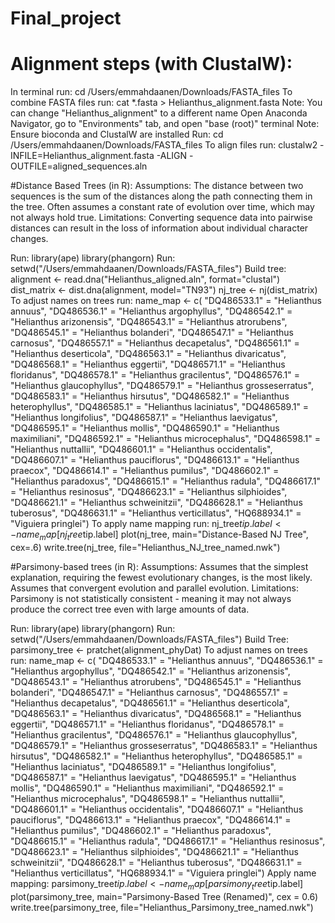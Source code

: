 # Final_project

# Alignment steps (with ClustalW):
In terminal run: cd /Users/emmahdaanen/Downloads/FASTA_files
To combine FASTA files run: cat *.fasta > Helianthus_alignment.fasta
  Note: You can change "Helianthus_alignment" to a different name
Open Anaconda Navigator, go to "Environments" tab, and open "base (root)" terminal
  Note: Ensure bioconda and ClustalW are installed
Run: cd /Users/emmahdaanen/Downloads/FASTA_files
To align files run: clustalw2 -INFILE=Helianthus_alignment.fasta -ALIGN -OUTFILE=aligned_sequences.aln

#Distance Based Trees (in R):
Assumptions: The distance between two sequences is the sum of the distances along the path 
connecting them in the tree. Often assumes a constant rate of evolution over time, which may 
not always hold true.
Limitations: Converting sequence data into pairwise distances can result in the loss of 
information about individual character changes. 

Run: library(ape)
     library(phangorn)
Run: setwd("/Users/emmahdaanen/Downloads/FASTA_files")
Build tree: alignment <- read.dna("Helianthus_aligned.aln", format="clustal")
     dist_matrix <- dist.dna(alignment, model="TN93")
     nj_tree <- nj(dist_matrix)
To adjust names on trees run: name_map <- c(
  "DQ486533.1" = "Helianthus annuus", "DQ486536.1" = "Helianthus argophyllus", 
  "DQ486542.1" = "Helianthus arizonensis", "DQ486543.1" = "Helianthus atrorubens",
  "DQ486545.1" = "Helianthus bolanderi", "DQ486547.1" = "Helianthus carnosus",
  "DQ486557.1" = "Helianthus decapetalus", "DQ486561.1" = "Helianthus deserticola",
  "DQ486563.1" = "Helianthus divaricatus", "DQ486568.1" = "Helianthus eggertii",
  "DQ486571.1" = "Helianthus floridanus", "DQ486578.1" = "Helianthus gracilentus",
  "DQ486576.1" = "Helianthus glaucophyllus", "DQ486579.1" = "Helianthus grosseserratus",
  "DQ486583.1" = "Helianthus hirsutus", "DQ486582.1" = "Helianthus heterophyllus",
  "DQ486585.1" = "Helianthus laciniatus", "DQ486589.1" = "Helianthus longifolius",
  "DQ486587.1" = "Helianthus laevigatus", "DQ486595.1" = "Helianthus mollis",
  "DQ486590.1" = "Helianthus maximiliani", "DQ486592.1" = "Helianthus microcephalus",
  "DQ486598.1" = "Helianthus nuttallii", "DQ486601.1" = "Helianthus occidentalis",
  "DQ486607.1" = "Helianthus pauciflorus", "DQ486613.1" = "Helianthus praecox",
  "DQ486614.1" = "Helianthus pumilus", "DQ486602.1" = "Helianthus paradoxus",
  "DQ486615.1" = "Helianthus radula", "DQ486617.1" = "Helianthus resinosus",
  "DQ486623.1" = "Helianthus silphioides", "DQ486621.1" = "Helianthus schweinitzii",
  "DQ486628.1" = "Helianthus tuberosus", "DQ486631.1" = "Helianthus verticillatus",
  "HQ688934.1" = "Viguiera pringlei") 
To apply name mapping run: nj_tree$tip.label <- name_map[nj_tree$tip.label]
                           plot(nj_tree, main="Distance-Based NJ Tree", cex=.6)
                           write.tree(nj_tree, file="Helianthus_NJ_tree_named.nwk")
                           
#Parsimony-based trees (in R):
Assumptions: Assumes that the simplest explanation, requiring the fewest evolutionary 
changes, is the most likely. Assumes that convergent evolution and parallel evolution.
Limitations: Parsimony is not statistically consistent - meaning it may not always 
produce the correct tree even with large amounts of data. 

Run: library(ape)
     library(phangorn)
Run: setwd("/Users/emmahdaanen/Downloads/FASTA_files")
Build Tree: parsimony_tree <- pratchet(alignment_phyDat)
To adjust names on trees run: name_map <- c(
  "DQ486533.1" = "Helianthus annuus", "DQ486536.1" = "Helianthus argophyllus", 
  "DQ486542.1" = "Helianthus arizonensis", "DQ486543.1" = "Helianthus atrorubens",
  "DQ486545.1" = "Helianthus bolanderi", "DQ486547.1" = "Helianthus carnosus",
  "DQ486557.1" = "Helianthus decapetalus", "DQ486561.1" = "Helianthus deserticola",
  "DQ486563.1" = "Helianthus divaricatus", "DQ486568.1" = "Helianthus eggertii",
  "DQ486571.1" = "Helianthus floridanus", "DQ486578.1" = "Helianthus gracilentus",
  "DQ486576.1" = "Helianthus glaucophyllus", "DQ486579.1" = "Helianthus grosseserratus",
  "DQ486583.1" = "Helianthus hirsutus", "DQ486582.1" = "Helianthus heterophyllus",
  "DQ486585.1" = "Helianthus laciniatus", "DQ486589.1" = "Helianthus longifolius",
  "DQ486587.1" = "Helianthus laevigatus", "DQ486595.1" = "Helianthus mollis",
  "DQ486590.1" = "Helianthus maximiliani", "DQ486592.1" = "Helianthus microcephalus",
  "DQ486598.1" = "Helianthus nuttallii", "DQ486601.1" = "Helianthus occidentalis",
  "DQ486607.1" = "Helianthus pauciflorus", "DQ486613.1" = "Helianthus praecox",
  "DQ486614.1" = "Helianthus pumilus", "DQ486602.1" = "Helianthus paradoxus",
  "DQ486615.1" = "Helianthus radula", "DQ486617.1" = "Helianthus resinosus",
  "DQ486623.1" = "Helianthus silphioides", "DQ486621.1" = "Helianthus schweinitzii",
  "DQ486628.1" = "Helianthus tuberosus", "DQ486631.1" = "Helianthus verticillatus",
  "HQ688934.1" = "Viguiera pringlei") 
Apply name mapping: parsimony_tree$tip.label <- name_map[parsimony_tree$tip.label]
                    plot(parsimony_tree, main="Parsimony-Based Tree (Renamed)", cex = 0.6)
                    write.tree(parsimony_tree, file="Helianthus_Parsimony_tree_named.nwk")

